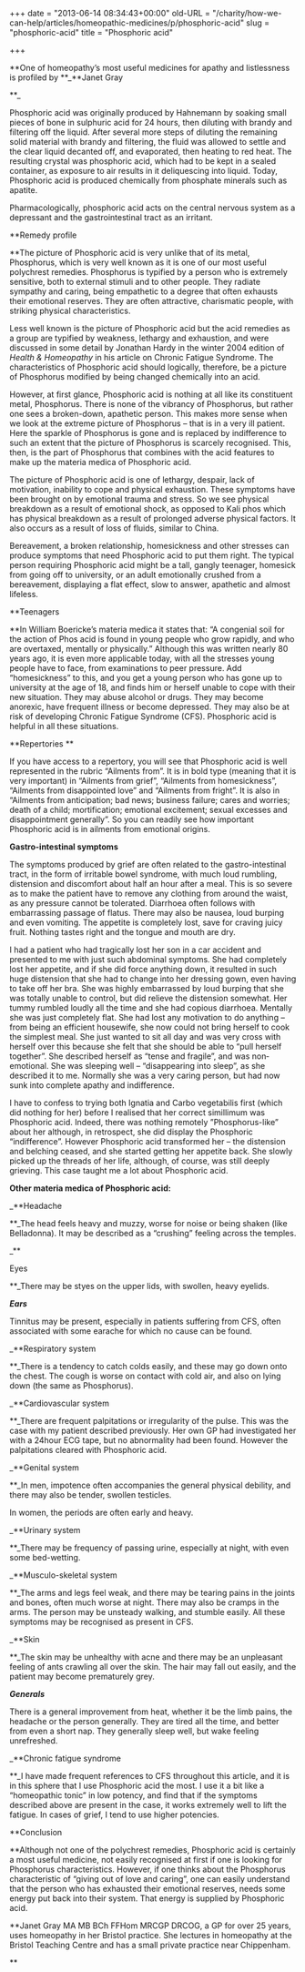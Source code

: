 +++
date = "2013-06-14 08:34:43+00:00"
old-URL = "/charity/how-we-can-help/articles/homeopathic-medicines/p/phosphoric-acid"
slug = "phosphoric-acid"
title = "Phosphoric acid"

+++

**One of homeopathy’s most useful medicines for apathy and listlessness is profiled by **_**Janet Gray

**_

Phosphoric acid was originally produced by Hahnemann by soaking small pieces of bone in sulphuric acid for 24 hours, then diluting with brandy and filtering off the liquid. After several more steps of diluting the remaining solid material with brandy and filtering, the fluid was allowed to settle and the clear liquid decanted off, and evaporated, then heating to red heat. The resulting crystal was phosphoric acid, which had to be kept in a sealed container, as exposure to air results in it deliquescing into liquid. Today, Phosphoric acid is produced chemically from phosphate minerals such as apatite.

Pharmacologically, phosphoric acid acts on the central nervous system as a depressant and the gastro­intestinal tract as an irritant.

**Remedy profile

**The picture of Phosphoric acid is very unlike that of its metal, Phosphorus, which is very well known as it is one of our most useful polychrest remedies. Phosphorus is typified by a person who is extremely sensitive, both to external stimuli and to other people. They radiate sympathy and caring, being empathetic to a degree that often exhausts their emotional reserves. They are often attractive, charismatic people, with striking physical characteristics.

Less well known is the picture of Phosphoric acid but the acid remedies as a group are typified by weakness, lethargy and exhaustion, and were discussed in some detail by Jonathan Hardy in the winter 2004 edition of _Health & Homeopathy_ in his article on Chronic Fatigue Syndrome. The characteristics of Phosphoric acid should logically, therefore, be a picture of Phosphorus modified by being changed chemically into an acid.

However, at first glance, Phosphoric acid is nothing at all like its constituent metal, Phosphorus. There is none of the vibrancy of Phosphorus, but rather one sees a broken-down, apathetic person. This makes more sense when we look at the extreme picture of Phosphorus – that is in a very ill patient. Here the sparkle of Phosphorus is gone and is replaced by indifference to such an extent that the picture of Phosphorus is scarcely recognised. This, then, is the part of Phosphorus that combines with the acid features to make up the materia medica of Phosphoric acid.

The picture of Phosphoric acid is one of lethargy, despair, lack of motivation, inability to cope and physical exhaustion. These symptoms have been brought on by emotional trauma and stress. So we see physical breakdown as a result of emotional shock, as opposed to Kali phos which has physical breakdown as a result of prolonged adverse physical factors. It also occurs as a result of loss of fluids, similar to China.

Bereavement, a broken relationship, homesickness and other stresses can produce symptoms that need Phosphoric acid to put them right. The typical person requiring Phosphoric acid might be a tall, gangly teenager, homesick from going off to university, or an adult emotionally crushed from a bereavement, displaying a flat effect, slow to answer, apathetic and almost lifeless.

**Teenagers

**In William Boericke’s materia medica it states that: “A congenial soil for the action of Phos acid is found in young people who grow rapidly, and who are overtaxed, mentally or physically.” Although this was written nearly 80 years ago, it is even more applicable today, with all the stresses young people have to face, from examinations to peer pressure. Add “homesickness” to this, and you get a young person who has gone up to university at the age of 18, and finds him or herself unable to cope with their new situation. They may abuse alcohol or drugs. They may become anorexic, have frequent illness or become depressed. They may also be at risk of developing Chronic Fatigue Syndrome (CFS). Phosphoric acid is helpful in all these situations.

**Repertories **

If you have access to a repertory, you will see that Phosphoric acid is well represented in the rubric “Ailments from”. It is in bold type (meaning that it is very important) in “Ailments from grief”, “Ailments from homesickness”, “Ailments from disappointed love” and “Ailments from fright”. It is also in “Ailments from anticipation; bad news; business failure; cares and worries; death of a child; mortification; emotional excitement; sexual excesses and disappointment generally”. So you can readily see how important Phosphoric acid is in ailments from emotional origins.

**Gastro-intestinal symptoms**

The symptoms produced by grief are often related to the gastro-intestinal tract, in the form of irritable bowel syndrome, with much loud rumbling, distension and discomfort about half an hour after a meal. This is so severe as to make the patient have to remove any clothing from around the waist, as any pressure cannot be tolerated. Diarrhoea often follows with embarrassing passage of flatus. There may also be nausea, loud burping and even vomiting. The appetite is completely lost, save for craving juicy fruit. Nothing tastes right and the tongue and mouth are dry.

I had a patient who had tragically lost her son in a car accident and presented to me with just such abdominal symptoms. She had completely lost her appetite, and if she did force anything down, it resulted in such huge distension that she had to change into her dressing gown, even having to take off her bra. She was highly embarrassed by loud burping that she was totally unable to control, but did relieve the distension somewhat. Her tummy rumbled loudly all the time and she had copious diarrhoea. Mentally she was just completely flat. She had lost any motivation to do anything – from being an efficient housewife, she now could not bring herself to cook the simplest meal. She just wanted to sit all day and was very cross with herself over this because she felt that she should be able to “pull herself together”. She described herself as “tense and fragile”, and was non­emotional. She was sleeping well – “disappearing into sleep”, as she described it to me. Normally she was a very caring person, but had now sunk into complete apathy and indifference.

I have to confess to trying both Ignatia and Carbo vegetabilis first (which did nothing for her) before I realised that her correct simillimum was Phosphoric acid. Indeed, there was nothing remotely ”Phosphorus-like” about her although, in retrospect, she did display the Phosphoric “indifference”. However Phosphoric acid transformed her – the distension and belching ceased, and she started getting her appetite back. She slowly picked up the threads of her life, although, of course, was still deeply grieving. This case taught me a lot about Phosphoric acid.

**Other materia medica of Phosphoric acid:**

_**Headache

**_The head feels heavy and muzzy, worse for noise or being shaken (like Belladonna). It may be described as a “crushing” feeling across the temples.

_**

Eyes

**_There may be styes on the upper lids, with swollen, heavy eyelids.

_**Ears**_

Tinnitus may be present, especially in patients suffering from CFS, often associated with some earache for which no cause can be found.

_**Respiratory system

**_There is a tendency to catch colds easily, and these may go down onto the chest. The cough is worse on contact with cold air, and also on lying down (the same as Phosphorus).

_**Cardiovascular system

**_There are frequent palpitations or irregularity of the pulse. This was the case with my patient described previously. Her own GP had investigated her with a 24­hour ECG tape, but no abnormality had been found. However the palpitations cleared with Phosphoric acid.

_**Genital system

**_In men, impotence often accompanies the general physical debility, and there may also be tender, swollen testicles.

In women, the periods are often early and heavy.

_**Urinary system

**_There may be frequency of passing urine, especially at night, with even some bed-wetting.

_**Musculo-skeletal system

**_The arms and legs feel weak, and there may be tearing pains in the joints and bones, often much worse at night. There may also be cramps in the arms. The person may be unsteady walking, and stumble easily. All these symptoms may be recognised as present in CFS.

_**Skin

**_The skin may be unhealthy with acne and there may be an unpleasant feeling of ants crawling all over the skin. The hair may fall out easily, and the patient may become prematurely grey.

_**Generals**_

There is a general improvement from heat, whether it be the limb pains, the headache or the person generally. They are tired all the time, and better from even a short nap. They generally sleep well, but wake feeling unrefreshed.

_**Chronic fatigue syndrome

**_I have made frequent references to CFS throughout this article, and it is in this sphere that I use Phosphoric acid the most. I use it a bit like a “homeopathic tonic” in low potency, and find that if the symptoms described above are present in the case, it works extremely well to lift the fatigue. In cases of grief, I tend to use higher potencies.

**Conclusion

**Although not one of the polychrest remedies, Phosphoric acid is certainly a most useful medicine, not easily recognised at first if one is looking for Phosphorus characteristics. However, if one thinks about the Phosphorus characteristic of “giving out of love and caring”, one can easily understand that the person who has exhausted their emotional reserves, needs some energy put back into their system. That energy is supplied by Phosphoric acid.

**Janet Gray MA MB BCh FFHom MRCGP DRCOG, a GP for over 25 years, uses homeopathy in her Bristol practice. She lectures in homeopathy at the Bristol Teaching Centre and has a small private practice near Chippenham.

**
